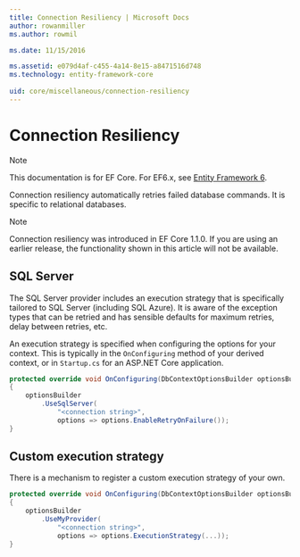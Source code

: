 ```yaml
---
title: Connection Resiliency | Microsoft Docs
author: rowanmiller
ms.author: rowmil

ms.date: 11/15/2016

ms.assetid: e079d4af-c455-4a14-8e15-a8471516d748
ms.technology: entity-framework-core
 
uid: core/miscellaneous/connection-resiliency
---
```


# Connection Resiliency

> [!NOTE]
> This documentation is for EF Core. For EF6.x, see [Entity Framework 6](../../ef6/index.md).

Connection resiliency automatically retries failed database commands. It is specific to relational databases.

> [!NOTE]
> Connection resiliency was introduced in EF Core 1.1.0. If you are using an earlier release, the functionality shown in this article will not be available.

## SQL Server

The SQL Server provider includes an execution strategy that is specifically tailored to SQL Server (including SQL Azure). It is aware of the exception types that can be retried and has sensible defaults for maximum retries, delay between retries, etc.

An execution strategy is specified when configuring the options for your context. This is typically in the `OnConfiguring` method of your derived context, or in `Startup.cs` for an ASP.NET Core application.

```c#
protected override void OnConfiguring(DbContextOptionsBuilder optionsBuilder)
{
    optionsBuilder
        .UseSqlServer(
            "<connection string>",
            options => options.EnableRetryOnFailure());
}
```

## Custom execution strategy

There is a mechanism to register a custom execution strategy of your own.

```c#
protected override void OnConfiguring(DbContextOptionsBuilder optionsBuilder)
{
    optionsBuilder
        .UseMyProvider(
            "<connection string>",
            options => options.ExecutionStrategy(...));
}
```

